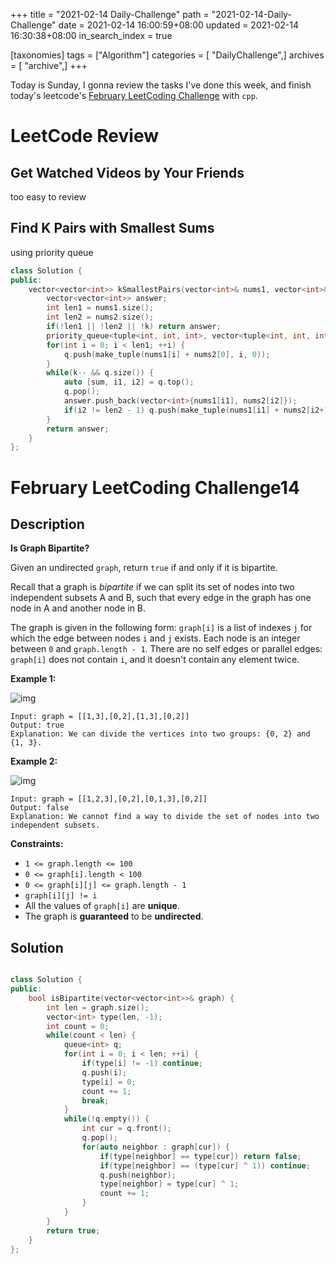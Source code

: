 +++
title = "2021-02-14 Daily-Challenge"
path = "2021-02-14-Daily-Challenge"
date = 2021-02-14 16:00:59+08:00
updated = 2021-02-14 16:30:38+08:00
in_search_index = true

[taxonomies]
tags = ["Algorithm"]
categories = [ "DailyChallenge",]
archives = [ "archive",]
+++

Today is Sunday, I gonna review the tasks I've done this week, and finish today's leetcode's [February LeetCoding Challenge](https://leetcode.com/explore/challenge/card/february-leetcoding-challenge-2021/585/week-2-february-8th-february-14th/3639/) with `cpp`.

<!-- more -->

# LeetCode Review

## Get Watched Videos by Your Friends

too easy to review

## Find K Pairs with Smallest Sums

using priority queue

``` cpp
class Solution {
public:
    vector<vector<int>> kSmallestPairs(vector<int>& nums1, vector<int>& nums2, int k) {
        vector<vector<int>> answer;
        int len1 = nums1.size();
        int len2 = nums2.size();
        if(!len1 || !len2 || !k) return answer;
        priority_queue<tuple<int, int, int>, vector<tuple<int, int, int>>, greater<tuple<int, int, int>>> q;
        for(int i = 0; i < len1; ++i) {
            q.push(make_tuple(nums1[i] + nums2[0], i, 0));
        }
        while(k-- && q.size()) {
            auto [sum, i1, i2] = q.top();
            q.pop();
            answer.push_back(vector<int>{nums1[i1], nums2[i2]});
            if(i2 != len2 - 1) q.push(make_tuple(nums1[i1] + nums2[i2+1], i1, i2+1));
        }
        return answer;
    }
};
```

# February LeetCoding Challenge14

## Description

**Is Graph Bipartite?**

Given an undirected `graph`, return `true` if and only if it is bipartite.

Recall that a graph is *bipartite* if we can split its set of nodes into two independent subsets A and B, such that every edge in the graph has one node in A and another node in B.

The graph is given in the following form: `graph[i]` is a list of indexes `j` for which the edge between nodes `i` and `j` exists. Each node is an integer between `0` and `graph.length - 1`. There are no self edges or parallel edges: `graph[i]` does not contain `i`, and it doesn't contain any element twice.

 

**Example 1:**

![img](https://assets.leetcode.com/uploads/2020/10/21/bi1.jpg)

```
Input: graph = [[1,3],[0,2],[1,3],[0,2]]
Output: true
Explanation: We can divide the vertices into two groups: {0, 2} and {1, 3}.
```

**Example 2:**

![img](https://assets.leetcode.com/uploads/2020/10/21/bi2.jpg)

```
Input: graph = [[1,2,3],[0,2],[0,1,3],[0,2]]
Output: false
Explanation: We cannot find a way to divide the set of nodes into two independent subsets.
```

 

**Constraints:**

- `1 <= graph.length <= 100`
- `0 <= graph[i].length < 100`
- `0 <= graph[i][j] <= graph.length - 1`
- `graph[i][j] != i`
- All the values of `graph[i]` are **unique**.
- The graph is **guaranteed** to be **undirected**. 

## Solution

``` cpp

class Solution {
public:
    bool isBipartite(vector<vector<int>>& graph) {
        int len = graph.size();
        vector<int> type(len, -1);
        int count = 0;
        while(count < len) {
            queue<int> q;
            for(int i = 0; i < len; ++i) {
                if(type[i] != -1) continue;
                q.push(i);
                type[i] = 0;
                count += 1;
                break;
            }
            while(!q.empty()) {
                int cur = q.front();
                q.pop();
                for(auto neighbor : graph[cur]) {
                    if(type[neighbor] == type[cur]) return false;
                    if(type[neighbor] == (type[cur] ^ 1)) continue;
                    q.push(neighbor);
                    type[neighbor] = type[cur] ^ 1;
                    count += 1;
                }
            }
        }
        return true;
    }
};
```
